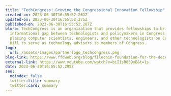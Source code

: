 ```yaml
---
title: "TechCongress: Growing the Congressional Innovation Fellowship"
created-on: 2023-06-30T16:55:52.261Z
updated-on: 2023-06-30T16:55:52.275Z
published-on: 2023-06-30T16:55:52.287Z
blurb: TechCongress is an organization that provides fellowships to bridge the
  informational gap between technologists and policymakers in Congress by
  placing computer scientists, engineers, and other technologists on Capitol
  Hill to serve as technology advisors to members of Congress.
logo:
  url: /assets/images/partnerlogo_techcongress.png
blog-link: https://www.ffdweb.org/blog/filecoin-foundation-for-the-decentralized-web-and-techcongress-will-work-together-to-place-more-technologists-on-capitol-hill/
external-link: https://www.youtube.com/watch?v=biI1sR859xE&t=1s
date: 2023-06-30T16:55:52.295Z
seo:
  noindex: false
  twitter:title: summary
  twitter:card: summary
---
```

